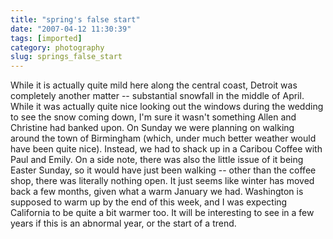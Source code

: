 ```yaml
---
title: "spring's false start"
date: "2007-04-12 11:30:39"
tags: [imported]
category: photography
slug: springs_false_start
---
```

	
While it is actually quite mild here along the central coast, Detroit was completely another matter -- substantial snowfall in the middle of April.  While it was actually quite nice looking out the windows during the wedding to see the snow coming down, I'm sure it wasn't something Allen and Christine had banked upon.  On Sunday we were planning on walking around the town of Birmingham (which, under much better weather would have been quite nice).  Instead, we had to shack up  in a Caribou Coffee with Paul and Emily.  On a side note, there was also the little issue of it being Easter Sunday, so it would have just been walking -- other than the coffee shop, there was literally nothing open.
It just seems like winter has moved back a few months, given what a warm January we had.  Washington is supposed to warm up by the end of this week, and I was expecting California to be quite a bit warmer too.  It will be interesting to see in a few years if this is an abnormal year, or the start of a trend.
